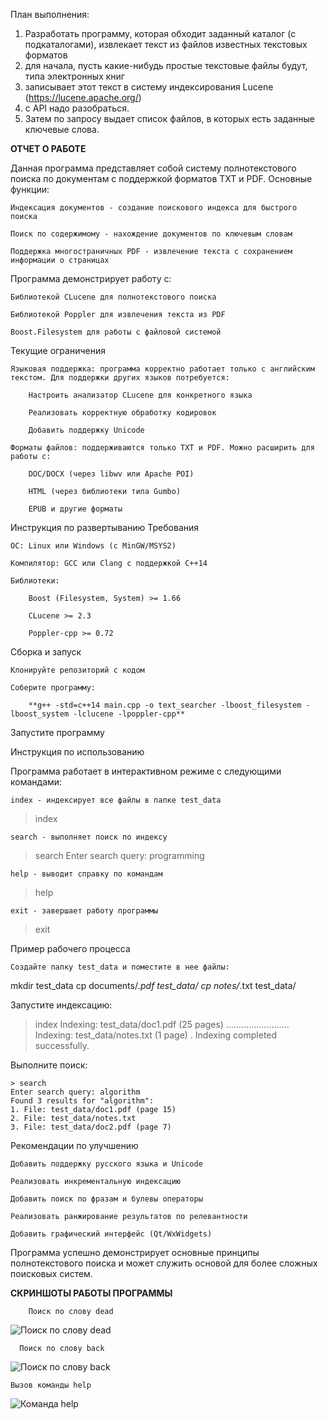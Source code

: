 План выполнения: 
1. Разработать программу, которая обходит заданный каталог (с подкаталогами), извлекает текст из файлов известных текстовых форматов
2. для начала, пуcть какие-нибудь простые текстовые файлы будут, типа электронных книг
3. записывает этот текст в систему индексирования Lucene (https://lucene.apache.org/)
4. с API надо разобраться.
5. Затем по запросу выдает список файлов, в которых есть заданные ключевые слова.

**ОТЧЕТ О РАБОТЕ**

Данная программа представляет собой систему полнотекстового поиска по документам с поддержкой форматов TXT и PDF. Основные функции:

    Индексация документов - создание поискового индекса для быстрого поиска

    Поиск по содержимому - нахождение документов по ключевым словам

    Поддержка многостраничных PDF - извлечение текста с сохранением информации о страницах

Программа демонстрирует работу с:

    Библиотекой CLucene для полнотекстового поиска

    Библиотекой Poppler для извлечения текста из PDF

    Boost.Filesystem для работы с файловой системой

Текущие ограничения

    Языковая поддержка: программа корректно работает только с английским текстом. Для поддержки других языков потребуется:

        Настроить анализатор CLucene для конкретного языка

        Реализовать корректную обработку кодировок

        Добавить поддержку Unicode

    Форматы файлов: поддерживаются только TXT и PDF. Можно расширить для работы с:

        DOC/DOCX (через libwv или Apache POI)

        HTML (через библиотеки типа Gumbo)

        EPUB и другие форматы

Инструкция по развертыванию
Требования

    ОС: Linux или Windows (с MinGW/MSYS2)

    Компилятор: GCC или Clang с поддержкой C++14

    Библиотеки:

        Boost (Filesystem, System) >= 1.66

        CLucene >= 2.3

        Poppler-cpp >= 0.72


Сборка и запуск

    Клонируйте репозиторий с кодом

    Соберите программу:

        **g++ -std=c++14 main.cpp -o text_searcher -lboost_filesystem -lboost_system -lclucene -lpoppler-cpp**

Запустите программу

Инструкция по использованию

Программа работает в интерактивном режиме с следующими командами:

    index - индексирует все файлы в папке test_data

  > index

    search - выполняет поиск по индексу

  > search
  Enter search query: programming

    help - выводит справку по командам

  > help

    exit - завершает работу программы

  > exit

Пример рабочего процесса

    Создайте папку test_data и поместите в нее файлы:

mkdir test_data
cp documents/*.pdf test_data/
cp notes/*.txt test_data/

Запустите индексацию:

  > index
  Indexing: test_data/doc1.pdf (25 pages)
  .........................
  Indexing: test_data/notes.txt (1 page)
  .
  Indexing completed successfully.

Выполните поиск:

    > search
    Enter search query: algorithm
    Found 3 results for "algorithm":
    1. File: test_data/doc1.pdf (page 15)
    2. File: test_data/notes.txt
    3. File: test_data/doc2.pdf (page 7)

Рекомендации по улучшению

    Добавить поддержку русского языка и Unicode

    Реализовать инкрементальную индексацию

    Добавить поиск по фразам и булевы операторы

    Реализовать ранжирование результатов по релевантности

    Добавить графический интерфейс (Qt/WxWidgets)

Программа успешно демонстрирует основные принципы полнотекстового поиска и может служить основой для более сложных поисковых систем.

**СКРИНШОТЫ РАБОТЫ ПРОГРАММЫ**
        
        Поиск по слову dead
![Поиск по слову dead](https://github.com/user-attachments/assets/b045588c-63b4-4147-a672-62ed35dd5ad5)



      Поиск по слову back  
![Поиск по слову back](https://github.com/user-attachments/assets/9aa4b0f8-d56d-4642-8881-362bcd99f466)


    Вызов команды help
![Команда help](https://github.com/user-attachments/assets/0741304e-1d2a-4dd4-9d2b-d46b7f2340b3)


